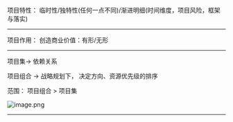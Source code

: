 
项目特性：
临时性/独特性(任何一点不同)/渐进明细(时间维度，项目风险，框架与落实)

---

项目作用：
创造商业价值：有形/无形



---
项目集-> 依赖关系

项目组合 -> 战略规划下， 决定方向、资源优先级的排序

范围： 项目组合 > 项目集

![image.png](https://raw.githubusercontent.com/whrsss/pic-sync/master/img/20230617104358.png)


----

